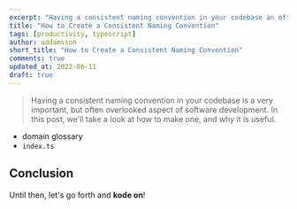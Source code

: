 ```yaml
---
excerpt: "Having a consistent naming convention in your codebase an often overlooked aspect of software development even though it can tremendously boost your productivity."
title: "How to Create a Consistent Naming Convention"
tags: [productivity, typescript]
author: addamsson
short_title: "How to Create a Consistent Naming Convention"
comments: true
updated_at: 2022-06-11
draft: true
---
```


> Having a consistent naming convention in your codebase is a very important, but often overlooked aspect of software development.
> In this post, we'll take a look at how to make one, and why it is useful.

- domain glossary
- `index.ts`


## Conclusion



Until then, let's go forth and **kode on**!